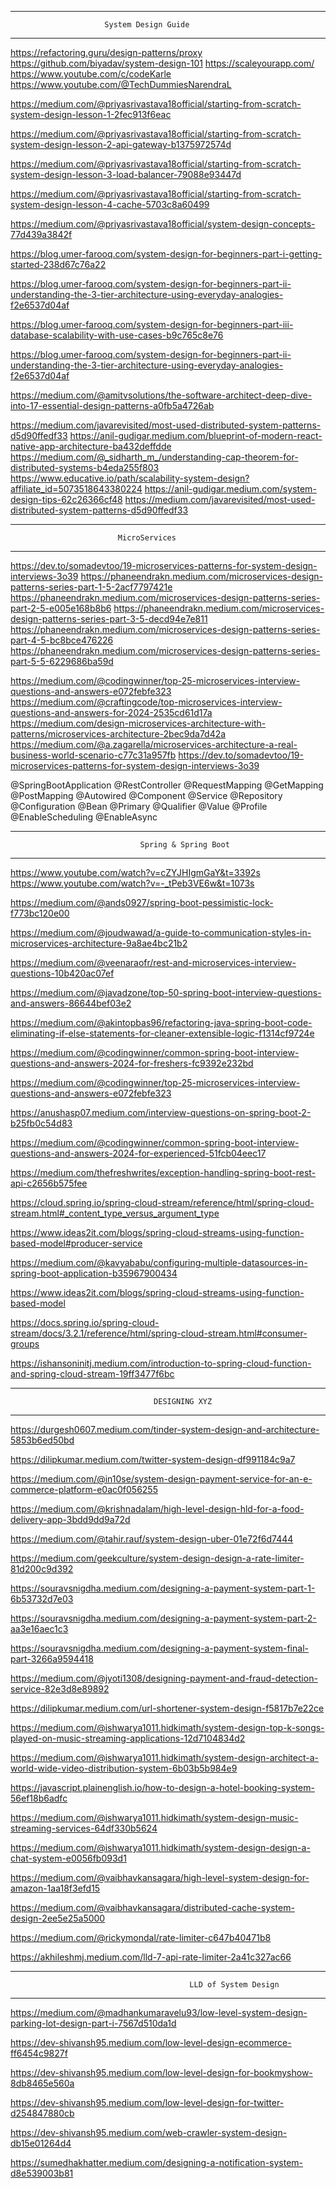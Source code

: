 **************************************************************************************************************
                         System Design Guide 
**************************************************************************************************************
   
   https://refactoring.guru/design-patterns/proxy
   https://github.com/biyadav/system-design-101
   https://scaleyourapp.com/
   https://www.youtube.com/c/codeKarle
   https://www.youtube.com/@TechDummiesNarendraL



   https://medium.com/@priyasrivastava18official/starting-from-scratch-system-design-lesson-1-2fec913f6eac
   
   https://medium.com/@priyasrivastava18official/starting-from-scratch-system-design-lesson-2-api-gateway-b1375972574d
   
   https://medium.com/@priyasrivastava18official/starting-from-scratch-system-design-lesson-3-load-balancer-79088e93447d
   
   https://medium.com/@priyasrivastava18official/starting-from-scratch-system-design-lesson-4-cache-5703c8a60499
   
   https://medium.com/@priyasrivastava18official/system-design-concepts-77d439a3842f


   https://blog.umer-farooq.com/system-design-for-beginners-part-i-getting-started-238d67c76a22
   
   https://blog.umer-farooq.com/system-design-for-beginners-part-ii-understanding-the-3-tier-architecture-using-everyday-analogies-f2e6537d04af
   
   https://blog.umer-farooq.com/system-design-for-beginners-part-iii-database-scalability-with-use-cases-b9c765c8e76
   
   https://blog.umer-farooq.com/system-design-for-beginners-part-ii-understanding-the-3-tier-architecture-using-everyday-analogies-f2e6537d04af

   https://medium.com/@amitvsolutions/the-software-architect-deep-dive-into-17-essential-design-patterns-a0fb5a4726ab
   
   https://medium.com/javarevisited/most-used-distributed-system-patterns-d5d90ffedf33
   https://anil-gudigar.medium.com/blueprint-of-modern-react-native-app-architecture-ba432deffdde
   https://medium.com/@_sidharth_m_/understanding-cap-theorem-for-distributed-systems-b4eda255f803
   https://www.educative.io/path/scalability-system-design?affiliate_id=5073518643380224
   https://anil-gudigar.medium.com/system-design-tips-62c26366cf48
   https://medium.com/javarevisited/most-used-distributed-system-patterns-d5d90ffedf33




**************************************************************************************************************
                            MicroServices
**************************************************************************************************************

   https://dev.to/somadevtoo/19-microservices-patterns-for-system-design-interviews-3o39
   https://phaneendrakn.medium.com/microservices-design-patterns-series-part-1-5-2acf7797421e
   https://phaneendrakn.medium.com/microservices-design-patterns-series-part-2-5-e005e168b8b6
   https://phaneendrakn.medium.com/microservices-design-patterns-series-part-3-5-decd94e7e811
   https://phaneendrakn.medium.com/microservices-design-patterns-series-part-4-5-bc8bce476226
   https://phaneendrakn.medium.com/microservices-design-patterns-series-part-5-5-6229686ba59d

   https://medium.com/@codingwinner/top-25-microservices-interview-questions-and-answers-e072febfe323
   https://medium.com/@craftingcode/top-microservices-interview-questions-and-answers-for-2024-2535cd61d17a
   https://medium.com/design-microservices-architecture-with-patterns/microservices-architecture-2bec9da7d42a
   https://medium.com/@a.zagarella/microservices-architecture-a-real-business-world-scenario-c77c31a957fb
   https://dev.to/somadevtoo/19-microservices-patterns-for-system-design-interviews-3o39

@SpringBootApplication
 @RestController
 @RequestMapping
 @GetMapping
 @PostMapping
 @Autowired
 @Component
 @Service
 @Repository
 @Configuration
 @Bean
 @Primary
 @Qualifier
 @Value
 @Profile
 @EnableScheduling
 @EnableAsync



************************************************************************************************************************************

                                 Spring & Spring Boot 
************************************************************************************************************************************

   https://www.youtube.com/watch?v=cZYJHIgmGaY&t=3392s
   https://www.youtube.com/watch?v=-_tPeb3VE6w&t=1073s

   https://medium.com/@ands0927/spring-boot-pessimistic-lock-f773bc120e00


   https://medium.com/@joudwawad/a-guide-to-communication-styles-in-microservices-architecture-9a8ae4bc21b2
   
   https://medium.com/@veenaraofr/rest-and-microservices-interview-questions-10b420ac07ef
   
   https://medium.com/@javadzone/top-50-spring-boot-interview-questions-and-answers-86644bef03e2
   
   https://medium.com/@akintopbas96/refactoring-java-spring-boot-code-eliminating-if-else-statements-for-cleaner-extensible-logic-f1314cf9724e
   
   https://medium.com/@codingwinner/common-spring-boot-interview-questions-and-answers-2024-for-freshers-fc9392e232bd
   
   https://medium.com/@codingwinner/top-25-microservices-interview-questions-and-answers-e072febfe323
   
   https://anushasp07.medium.com/interview-questions-on-spring-boot-2-b25fb0c54d83
   
   https://medium.com/@codingwinner/common-spring-boot-interview-questions-and-answers-2024-for-experienced-51fcb04eec17
   
   https://medium.com/thefreshwrites/exception-handling-spring-boot-rest-api-c2656b575fee
   
   https://cloud.spring.io/spring-cloud-stream/reference/html/spring-cloud-stream.html#_content_type_versus_argument_type
   
   https://www.ideas2it.com/blogs/spring-cloud-streams-using-function-based-model#producer-service
   
   https://medium.com/@kavyababu/configuring-multiple-datasources-in-spring-boot-application-b35967900434
   
   https://www.ideas2it.com/blogs/spring-cloud-streams-using-function-based-model
   
   https://docs.spring.io/spring-cloud-stream/docs/3.2.1/reference/html/spring-cloud-stream.html#consumer-groups
   
   https://ishansoninitj.medium.com/introduction-to-spring-cloud-function-and-spring-cloud-stream-19ff3477f6bc


*********************************************************************************************************************
                                    DESIGNING XYZ
*********************************************************************************************************************
  https://durgesh0607.medium.com/tinder-system-design-and-architecture-5853b6ed50bd
  
  https://dilipkumar.medium.com/twitter-system-design-df991184c9a7
  
  https://medium.com/@in10se/system-design-payment-service-for-an-e-commerce-platform-e0ac0f056255
  
  https://medium.com/@krishnadalam/high-level-design-hld-for-a-food-delivery-app-3bdd9dd9a72d
  
  https://medium.com/@tahir.rauf/system-design-uber-01e72f6d7444
  
  https://medium.com/geekculture/system-design-design-a-rate-limiter-81d200c9d392
  
  https://souravsnigdha.medium.com/designing-a-payment-system-part-1-6b53732d7e03
  
  https://souravsnigdha.medium.com/designing-a-payment-system-part-2-aa3e16aec1c3
  
  https://souravsnigdha.medium.com/designing-a-payment-system-final-part-3266a9594418
  
  https://medium.com/@jyoti1308/designing-payment-and-fraud-detection-service-82e3d8e89892
  
  https://dilipkumar.medium.com/url-shortener-system-design-f5817b7e22ce
  
  https://medium.com/@ishwarya1011.hidkimath/system-design-top-k-songs-played-on-music-streaming-applications-12d7104834d2
  
  https://medium.com/@ishwarya1011.hidkimath/system-design-architect-a-world-wide-video-distribution-system-6b03b5b984e9
  
  https://javascript.plainenglish.io/how-to-design-a-hotel-booking-system-56ef18b6adfc
  
  https://medium.com/@ishwarya1011.hidkimath/system-design-music-streaming-services-64df330b5624
  
  https://medium.com/@ishwarya1011.hidkimath/system-design-design-a-chat-system-e0056fb093d1
  
  https://medium.com/@vaibhavkansagara/high-level-system-design-for-amazon-1aa18f3efd15
  
  https://medium.com/@vaibhavkansagara/distributed-cache-system-design-2ee5e25a5000
  
  https://medium.com/@rickymondal/rate-limiter-c647b40471b8
  
  https://akhileshmj.medium.com/lld-7-api-rate-limiter-2a41c327ac66















************************************************************************************************************************
                                            LLD of System Design 
*************************************************************************************************************************

  https://medium.com/@madhankumaravelu93/low-level-system-design-parking-lot-design-part-i-7567d510da1d

  https://dev-shivansh95.medium.com/low-level-design-ecommerce-ff6454c9827f
  
  https://dev-shivansh95.medium.com/low-level-design-for-bookmyshow-8db8465e560a
  
  https://dev-shivansh95.medium.com/low-level-design-for-twitter-d254847880cb

  https://dev-shivansh95.medium.com/web-crawler-system-design-db15e01264d4
  
  https://sumedhakhatter.medium.com/designing-a-notification-system-d8e539003b81


